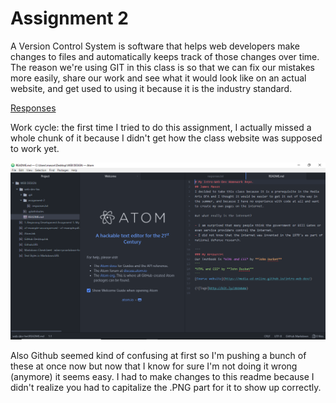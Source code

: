 # Assignment 2

A Version Control System is software that helps web developers make changes to
files and automatically keeps track of those changes over time. The reason we're
using GIT in this class is so that we can fix our mistakes more easily, share our
work and see what it would look like on an actual website, and get used to using
it because it is the industry standard.

[Responses](./responses.txt)

Work cycle: the first time I tried to do this assignment, I actually missed a
whole chunk of it because I didn't get how the class website was supposed to
work yet.  

![Screenshot](../a2-screenshot.PNG)

Also Github seemed kind of confusing at first so I'm pushing a bunch of these at
once now but now that I know for sure I'm not doing it wrong (anymore) it seems
easy. I had to make changes to this readme because I didn't realize you had to 
capitalize the .PNG part for it to show up correctly.
